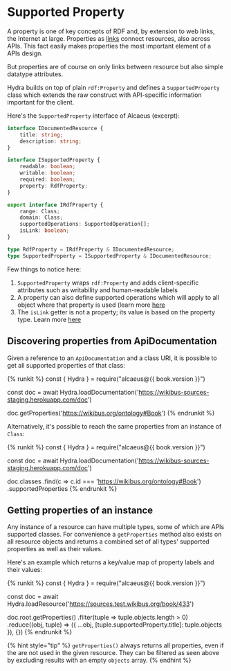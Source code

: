 # Supported Property

A property is one of key concepts of RDF and, by extension to web links, the Internet at large. 
Properties as [links][link] connect resources, also across APIs. This fact easily makes properties 
the most important element of a APIs design.

[link]: ../representations/affordances/links.md

But properties are of course on only links between resource but also simple datatype attributes.

Hydra builds on top of plain `rdf:Property` and defines a `SupportedProperty` class which
extends the raw construct with API-specific information important for the client.

Here's the `SupportedProperty` interface of Alcaeus (excerpt):

```typescript
interface IDocumentedResource {
    title: string;
    description: string;
}

interface ISupportedProperty {
    readable: boolean;
    writable: boolean;
    required: boolean;
    property: RdfProperty;
}

export interface IRdfProperty {
    range: Class;
    domain: Class;
    supportedOperations: SupportedOperation[];
    isLink: boolean;
}

type RdfProperty = IRdfProperty & IDocumentedResource;
type SupportedProperty = ISupportedProperty & IDocumentedResource;
```

Few things to notice here:

1. `SupportedProperty` wraps `rdf:Property` and adds client-specific attributes such as writability
and human-readable labels
1. A property can also define supported operations which will apply to all object where that property is used
(learn more [here](./operation.md#propertys-supported-operations)
1. The `isLink` getter is not a property; its value is based on the property type. Learn more [here](../representations/affordances/links.md)

## Discovering properties from ApiDocumentation

Given a reference to an `ApiDocumentation` and a class URI, it is possible to get all supported properties
of that class:

{% runkit %}
const { Hydra } = require("alcaeus@{{ book.version }}")

const doc = await Hydra.loadDocumentation('https://wikibus-sources-staging.herokuapp.com/doc')

doc.getProperties('https://wikibus.org/ontology#Book')
{% endrunkit %}

Alternatively, it's possible to reach the same properties from an instance of `Class`:

{% runkit %}
const { Hydra } = require("alcaeus@{{ book.version }}")

const doc = await Hydra.loadDocumentation('https://wikibus-sources-staging.herokuapp.com/doc')

doc.classes
    .find(c => c.id === 'https://wikibus.org/ontology#Book')
    .supportedProperties
{% endrunkit %}

## Getting properties of an instance

Any instance of a resource can have multiple types, some of which are APIs supported classes. 
For convenience a `getProperties` method also exists on all resource objects and returns a 
combined set of all types' supported properties as well as their values.

Here's an example which returns a key/value map of property labels and their values:

{% runkit %}
const { Hydra } = require("alcaeus@{{ book.version }}")

const doc = await Hydra.loadResource('https://sources.test.wikibus.org/book/433')

doc.root.getProperties()
    .filter(tuple => tuple.objects.length > 0)
    .reduce((obj, tuple) => ({ 
        ...obj, 
        [tuple.supportedProperty.title]: tuple.objects
    }), {})
{% endrunkit %}

{% hint style="tip" %}
 `getProperties()` always returns all properties, even if the are not used in the given resource.
 They can be filtered as seen above by excluding results with an empty `objects` array.
{% endhint %}
